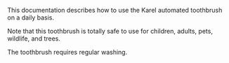 This documentation describes how to use the Karel automated
toothbrush on a daily basis.

Note that this toothbrush is totally safe to use for children,
adults, pets, wildlife, and trees.

The toothbrush requires regular washing.